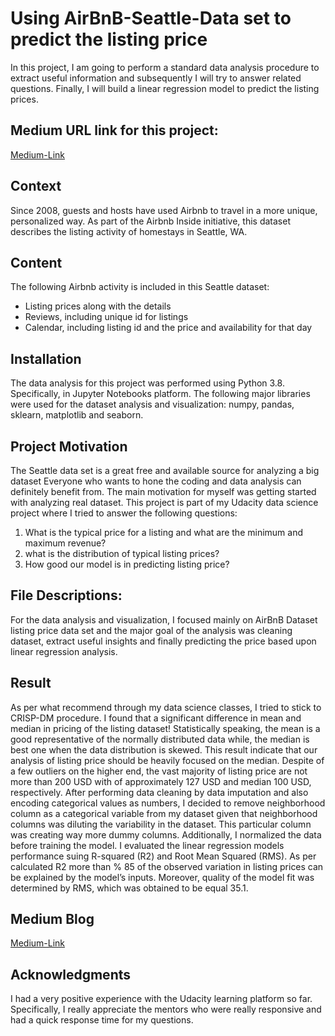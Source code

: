 # Using AirBnB-Seattle-Data set to predict the listing price

In this project, I am going to perform a standard data analysis procedure to extract useful information and subsequently I will try to answer related questions. Finally, I will build a linear regression model to predict the listing prices.  

## Medium URL link for this project:  

[Medium-Link](https://medium.com/@ali.balati/how-well-the-linear-regression-model-predicts-the-housing-prices-fbf4973b0acf)

## Context
Since 2008, guests and hosts have used Airbnb to travel in a more unique, personalized way. As part of the Airbnb Inside initiative, this dataset describes the listing activity of homestays in Seattle, WA.

## Content
The following Airbnb activity is included in this Seattle dataset:
* Listing prices along with the details 
* Reviews, including unique id for listings
* Calendar, including listing id and the price and availability for that day


## Installation

The data analysis for this project was performed using Python 3.8. Specifically, in Jupyter Notebooks platform. The following major libraries were used for the dataset analysis and visualization:  numpy, pandas, sklearn, matplotlib and seaborn. 

## Project Motivation

The Seattle data set is a great free and available source for analyzing a big dataset Everyone who wants to hone the coding and data analysis can definitely benefit from. The main motivation for myself was getting started with analyzing real dataset. This project is part of my Udacity data science project where I tried to answer the following questions: 
1. What is the typical price for a listing and what are the minimum and maximum revenue?
2. what is the distribution of typical listing prices?
3. How good our model is in predicting listing price?


## File Descriptions:

For the data analysis and visualization, I focused mainly on AirBnB Dataset listing price data set and the major goal of the analysis was cleaning dataset, extract useful insights and finally predicting the price based upon linear regression analysis.   

## Result

As per what recommend through my data science classes, I tried to stick to CRISP-DM procedure.  I found that a significant difference in mean and median in pricing of the listing dataset! Statistically speaking, the mean is a good representative of the normally distributed data while, the median is best one when the data distribution is skewed. This result indicate that our analysis of listing price should be heavily focused on the median. Despite of a few outliers on the higher end, the vast majority of listing price are not more than 200 USD with of approximately 127 USD and median 100 USD, respectively. After performing data cleaning by data imputation and also encoding categorical values as numbers, I decided to remove neighborhood column as a categorical variable from my dataset given that neighborhood columns was diluting the variability in the dataset. This particular column was creating way more dummy columns. Additionally, I normalized the data before training the model. I evaluated the linear regression models performance suing R-squared (R2) and Root Mean Squared (RMS). As per calculated R2 more than % 85 of the observed variation in listing prices can be explained by the model’s inputs. Moreover, quality of the model fit was determined by RMS, which was obtained to be equal 35.1. 

## Medium Blog

[Medium-Link](https://medium.com/@ali.balati/how-well-the-linear-regression-model-predicts-the-housing-prices-fbf4973b0acf)


## Acknowledgments
I had a very positive experience with the Udacity learning platform so far. Specifically, I really appreciate the mentors who were really responsive and had a quick response time for my questions.
